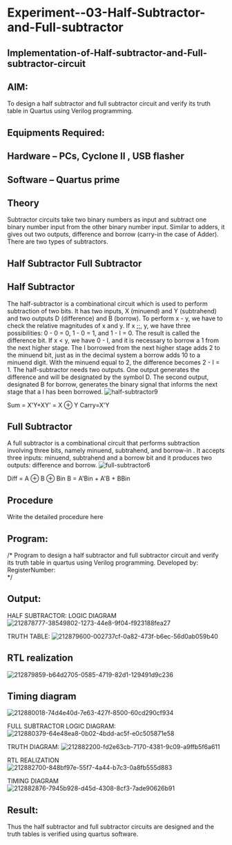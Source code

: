 # Experiment--03-Half-Subtractor-and-Full-subtractor
## Implementation-of-Half-subtractor-and-Full-subtractor-circuit
## AIM:
To design a half subtractor and full subtractor circuit and verify its truth table in Quartus using Verilog programming.

## Equipments Required:
## Hardware – PCs, Cyclone II , USB flasher
## Software – Quartus prime
## Theory
Subtractor circuits take two binary numbers as input and subtract one binary number input from the other binary number input. Similar to adders, it gives out two outputs, difference and borrow (carry-in the case of Adder). There are two types of subtractors.

## Half Subtractor Full Subtractor
## Half Subtractor
The half-subtractor is a combinational circuit which is used to perform subtraction of two bits. It has two inputs, X (minuend) and Y (subtrahend) and two outputs D (difference) and B (borrow). To perform x - y, we have to check the relative magnitudes of x and y. If x ;;, y, we have three possibilities: 0 - 0 = 0, 1 - 0 = 1, and 1 - I = 0. The result is called the difference bit. If x < y, we have 0 - I, and it is necessary to borrow a 1 from the next higher stage. The I borrowed from the next higher stage adds 2 to the minuend bit, just as in the decimal system a borrow adds 10 to a minuend digit. With the minuend equal to 2, the difference becomes 2 - I = 1. The half-subtractor needs two outputs. One output generates the difference and will be designated by the symbol D. The second output, designated B for borrow, generates the binary signal that informs the next stage that a I has been borrowed.
![half-subtractor9](https://user-images.githubusercontent.com/36288975/166112538-58c3bc7c-ee5d-4e6a-ac8d-8e8328efe27a.png)


Sum = X'Y+XY' = X ⊕ Y
Carry=X'Y

## Full Subtractor
A full subtractor is a combinational circuit that performs subtraction involving three bits, namely minuend, subtrahend, and borrow-in . It accepts three inputs: minuend, subtrahend and a borrow bit and it produces two outputs: difference and borrow. 
![full-subtractor6](https://user-images.githubusercontent.com/36288975/166112541-24c68359-3de8-4674-ae22-8272ffc385ed.png)


Diff = A ⊕ B ⊕ Bin B = A'Bin + A'B + BBin

## Procedure



Write the detailed procedure here 


## Program:
/*
Program to design a half subtractor and full subtractor circuit and verify its truth table in quartus using Verilog programming.
Developed by: 
RegisterNumber:  
*/

## Output:
HALF SUBTRACTOR:
LOGIC DIAGRAM
![212878777-38549802-1273-44e8-9f04-f923188fea27](https://user-images.githubusercontent.com/119475762/214550637-52d204bc-3f31-4b5c-b2f7-1320d2e71f3a.png)

TRUTH TABLE:
![212879600-002737cf-0a82-473f-b6ec-56d0ab059b40](https://user-images.githubusercontent.com/119475762/214550861-8f3f1ecc-c3a8-4d0e-aec5-a62d179827b6.png)

##  RTL realization
![212879859-b64d2705-0585-4719-82d1-129491d9c236](https://user-images.githubusercontent.com/119475762/214550989-f2354aa8-3672-4d80-acf4-9fc020271d6d.png)

## Timing diagram 
![212880018-74d4e40d-7e63-427f-8500-60cd290cf934](https://user-images.githubusercontent.com/119475762/214551056-6a344af8-5978-4b7e-9e79-6d680cd1ceca.png)
 
 FULL SUBTRACTOR
LOGIC DIAGRAM:
![212880379-64e48ea8-0b02-4bdd-ac5f-e0c505871e58](https://user-images.githubusercontent.com/119475762/214551325-328c8e9d-b1e8-474d-ba17-c106c82e5ca1.png)

TRUTH DIAGRAM:
![212882200-fd2e63cb-7170-4381-9c09-a9ffb5f6a611](https://user-images.githubusercontent.com/119475762/214551403-f6696eb3-4e37-41a4-9115-0ce1697346f9.png)

RTL REALIZATION
![212882700-848bf97e-55f7-4a44-b7c3-0a8fb555d883](https://user-images.githubusercontent.com/119475762/214551664-7687985c-9f06-4f88-bf23-5992fc4cad84.png)

TIMING DIAGRAM
![212882876-7945b928-d45d-4308-8cf3-7ade90626b91](https://user-images.githubusercontent.com/119475762/214551750-31bf7858-db17-4201-b9d3-3fed813a8daa.png)

## Result:
Thus the half subtractor and full subtractor circuits are designed and the truth tables is verified using quartus software.
